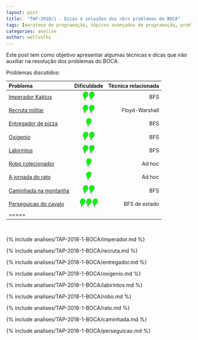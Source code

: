 ```yaml
---
layout: post
title:  "TAP-2018/1 - Dicas e soluções dos <br> problemas do BOCA"
tags: [maratona de programação, tópicos avançados de programação, problemset, analise]
categories: analise
author: wellvolks
---
```


Este post tem como objetivo apresentar algumas técnicas e dicas que irão auxiliar na resolução dos problemas do BOCA.

Problemas discutidos:

| Problema                                 | Dificuldade   | Técnica relacionada                 |
|:-----------------------------------------|:-------------:|------------------------------------:|
|<a href="#imperador">	Imperador Kaktus</a>     |    ![2]![2]   |    BFS                              |
|<a href="#recruta">	Recruta militar</a>  |    ![2]![2]   |              Floyd-Warshall                       |
|<a href="#entregador">Entregador de pizza</a> |    ![2]       |          BFS                           |
|<a href="#oxigenio">Oxigenio</a>             |    ![2]![2]   |            BFS                         |
|<a href="#labirintos">	Labirintos</a>           |    ![2]![2]   |         BFS                            |
|<a href="#robo">Robo colecionador</a>|    ![2]       |                     Ad hoc                |
|<a href="#rato">A jornada do rato</a>    |    ![2]       |                 Ad hoc                    |
|<a href="#caminhada">Caminhada na montanha</a>|    ![2]![2]   |              BFS                       |
|<a href="#perseguicao">Perseguicao do cavalo</a>| ![2]![2]![2]  |             BFS de estado                        |
|=====

<br>

 [2]: /_assets/images/balao.png
 
{% include analises/TAP-2018-1-BOCA/imperador.md %}

{% include analises/TAP-2018-1-BOCA/recruta.md %}

{% include analises/TAP-2018-1-BOCA/entregador.md %}

{% include analises/TAP-2018-1-BOCA/oxigenio.md %}

{% include analises/TAP-2018-1-BOCA/labirintos.md %}

{% include analises/TAP-2018-1-BOCA/robo.md %}

{% include analises/TAP-2018-1-BOCA/rato.md %}

{% include analises/TAP-2018-1-BOCA/caminhada.md %}

{% include analises/TAP-2018-1-BOCA/perseguicao.md %}

